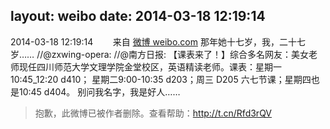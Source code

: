 layout: weibo
date: 2014-03-18 12:19:14
---
<meta name="referrer" content="no-referrer" />

2014-03-18 12:19:14  &nbsp;&nbsp;&nbsp;&nbsp;&nbsp;&nbsp; 来自 <a href="http://weibo.com/" rel="nofollow">微博 weibo.com</a>
那年她十七岁，我，二十七岁…… //@zxwing-opera: //@南方日报: 【课表来了！】综合多名网友：美女老师现任四川师范大学文理学院金堂校区，英语精读老师。课表：星期一10:45_12:20 d410； 星期二9:00-10:35 d203；周三 D205 六七节课；星期四也是10:45 d404。 别问我名字，我是好人……
>  抱歉，此微博已被作者删除。查看帮助：http://t.cn/Rfd3rQV
